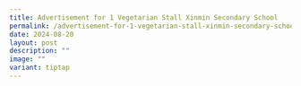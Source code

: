 ```yaml
---
title: Advertisement for 1 Vegetarian Stall Xinmin Secondary School
permalink: /advertisement-for-1-vegetarian-stall-xinmin-secondary-school/
date: 2024-08-20
layout: post
description: ""
image: ""
variant: tiptap
---
```

